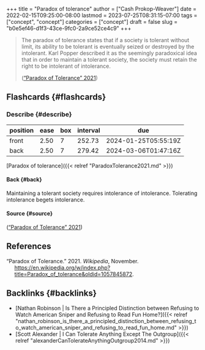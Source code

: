 +++
title = "Paradox of tolerance"
author = ["Cash Prokop-Weaver"]
date = 2022-02-15T09:25:00-08:00
lastmod = 2023-07-25T08:31:15-07:00
tags = ["concept", "concept"]
categories = ["concept"]
draft = false
slug = "b0e5ef46-d1f3-43ce-9fc0-2a9ce52ce4c9"
+++

> The paradox of tolerance states that if a society is tolerant without limit, its ability to be tolerant is eventually seized or destroyed by the intolerant. Karl Popper described it as the seemingly paradoxical idea that in order to maintain a tolerant society, the society must retain the right to be intolerant of intolerance.
>
> (<a href="#citeproc_bib_item_1">“Paradox of Tolerance” 2021</a>)


## Flashcards {#flashcards}


### Describe {#describe}

| position | ease | box | interval | due                  |
|----------|------|-----|----------|----------------------|
| front    | 2.50 | 7   | 252.73   | 2024-01-25T05:55:19Z |
| back     | 2.50 | 7   | 279.42   | 2024-03-06T01:47:16Z |

[Paradox of tolerance]({{< relref "ParadoxTolerance2021.md" >}})


#### Back {#back}

Maintaining a tolerant society requires intolerance of intolerance. Tolerating intolerance begets intolerance.


#### Source {#source}

(<a href="#citeproc_bib_item_1">“Paradox of Tolerance” 2021</a>)

## References

<style>.csl-entry{text-indent: -1.5em; margin-left: 1.5em;}</style><div class="csl-bib-body">
  <div class="csl-entry"><a id="citeproc_bib_item_1"></a>“Paradox of Tolerance.” 2021. <i>Wikipedia</i>, November. <a href="https://en.wikipedia.org/w/index.php?title=Paradox_of_tolerance&oldid=1057845872">https://en.wikipedia.org/w/index.php?title=Paradox_of_tolerance&#38;oldid=1057845872</a>.</div>
</div>


## Backlinks {#backlinks}

-   [Nathan Robinson | Is There a Principled Distinction between Refusing to Watch American Sniper and Refusing to Read Fun Home?]({{< relref "nathan_robinson_is_there_a_principled_distinction_between_refusing_to_watch_american_sniper_and_refusing_to_read_fun_home.md" >}})
-   [Scott Alexander | I Can Tolerate Anything Except The Outgroup]({{< relref "alexanderCanTolerateAnythingOutgroup2014.md" >}})
